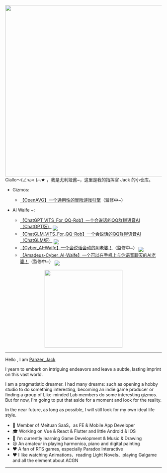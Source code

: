 <img align="right" height="550" src="https://github.com/Panzer-Jack/Panzer-Jack/assets/81006731/b00c07bd-6eb4-4e31-9a0c-a117f4b30464">
Ciallo～(∠·ω< )⌒★ ，我是尤利娅酱~，这里是我的指挥官 Jack 的小仓库。

- Gizmos:

    - [【OpenAVG】一个通用性的冒险游戏引擎]()（监修中~）


- AI Waife ~:

    - [【ChatGPT_VITS_For_QQ-Rob】一个会说话的QQ群聊语音AI（ChatGPT版）](https://github.com/Panzer-Jack/ChatGPT_VITS_For_QQ-Rob)
    <a href='https://github.com/Panzer-Jack/ChatGPT_VITS_For_QQ-Rob'><img align='middle' src='https://shields.io/github/stars/Panzer-Jack/ChatGPT_VITS_For_QQ-Rob'></img></a>
    - [【ChatGLM_VITS_For_QQ-Rob】一个会说话的QQ群聊语音AI（ChatGLM版）](https://github.com/Panzer-Jack/ChatGLM_VITS_For_QQ-Rob)
    <a href='https://github.com/Panzer-Jack/ChatGLM_VITS_For_QQ-Rob'><img align='middle' src='https://shields.io/github/stars/Panzer-Jack/ChatGLM_VITS_For_QQ-Rob'></img></a>
    - [【Cyber_AI-Waife】一个会说话会动的AI老婆！](https://github.com/Panzer-Jack/Cyber_AI-Waife)（监修中~）
    <a href='https://github.com/Panzer-Jack/Cyber_AI-Waife'><img align='middle' src='https://shields.io/github/stars/Panzer-Jack/Cyber_AI-Waife'></img></a>
    - [【Amadeus-Cyber_AI-Waife】一个可以在手机上与你语音聊天的AI老婆！](https://github.com/Panzer-Jack/Amadeus-Cyber_AI-Waife)（监修中~）
    <a href='https://github.com/Panzer-Jack/Amadeus-Cyber_AI-Waife'><img align='middle' src='https://shields.io/github/stars/Panzer-Jack/Amadeus-Cyber_AI-Waife'></img></a>

<div align="center">
	<img src="https://github-readme-stats.vercel.app/api?username=Panzer-Jack&show_icons=true&theme=radical" height = 250>
</div>

---

Hello , I am <a href="https://www.panzer-jack.cn/">Panzer_Jack</a>

I yearn to embark on intriguing endeavors and leave a subtle, lasting imprint on this vast world.

I am a pragmatistic dreamer. I had many dreams: such as opening a hobby studio to do something interesting, becoming an indie game producer or finding a group of Like-minded Lab members do some interesting gizmos. But for now, I'm going to put that aside for a moment and look for the reality. 

In the near future, as long as possible, I will still look for my own ideal life style.

- 🧳 Member of Meituan SaaS，as FE & Mobile App Developer
- 🎓 Working on Vue & React & Flutter and little Android & IOS
- 🔭 I’m currently learning Game Development & Music & Drawing
- 😃 An amateur in playing harmonica, piano and digital painting
- ❤️ A fan of RTS games, especially Paradox Interactive
- ❤️ I like watching Animations、reading Light Novels、playing Galgame and all the element about ACGN

---
